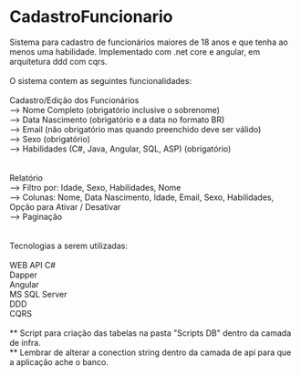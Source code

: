 # CadastroFuncionario

Sistema para cadastro de funcionários maiores de 18 anos e que tenha ao menos uma habilidade. Implementado com .net core e angular, em arquitetura ddd com cqrs.</br>
</br>
O sistema contem as seguintes funcionalidades: </br>
</br>
Cadastro/Edição dos Funcionários</br>
--> Nome Completo (obrigatório inclusive o sobrenome)</br>
--> Data Nascimento (obrigatório e a data no formato BR)</br>
--> Email (não obrigatório mas quando preenchido deve ser válido)</br>
--> Sexo (obrigatório)</br>
--> Habilidades (C#, Java, Angular, SQL, ASP) (obrigatório)</br>
</br>
</br>
Relatório </br>
--> Filtro por: Idade, Sexo, Habilidades, Nome </br>
--> Colunas: Nome, Data Nascimento, Idade, Email, Sexo, Habilidades, Opção para Ativar / Desativar </br>
--> Paginação </br>
</br>
</br>
Tecnologias a serem utilizadas:</br>
</br>
WEB API C#</br>
Dapper</br>
Angular</br>
MS SQL Server</br>
DDD</br>
CQRS</br>
</br>
** Script para criação das tabelas na pasta "Scripts DB" dentro da camada de infra.</br>
** Lembrar de alterar a conection string dentro da camada de api para que a aplicação ache o banco.</br>

